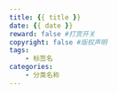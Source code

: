 ```yaml
---
title: {{ title }}
date: {{ date }}
reward: false #打赏开关
copyright: false #版权声明
tags: 
    - 标签名
categories: 
    - 分类名称
---
```

